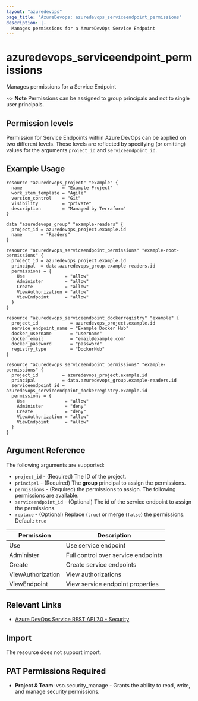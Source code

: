 ```yaml
---
layout: "azuredevops"
page_title: "AzureDevops: azuredevops_serviceendpoint_permissions"
description: |-
  Manages permissions for a AzureDevOps Service Endpoint
---
```


# azuredevops_serviceendpoint_permissions

Manages permissions for a Service Endpoint

~> **Note** Permissions can be assigned to group principals and not to single user principals.

## Permission levels

Permission for Service Endpoints within Azure DevOps can be applied on two different levels.
Those levels are reflected by specifying (or omitting) values for the arguments `project_id` and `serviceendpoint_id`.

## Example Usage

```hcl
resource "azuredevops_project" "example" {
  name               = "Example Project"
  work_item_template = "Agile"
  version_control    = "Git"
  visibility         = "private"
  description        = "Managed by Terraform"
}

data "azuredevops_group" "example-readers" {
  project_id = azuredevops_project.example.id
  name       = "Readers"
}

resource "azuredevops_serviceendpoint_permissions" "example-root-permissions" {
  project_id = azuredevops_project.example.id
  principal  = data.azuredevops_group.example-readers.id
  permissions = {
    Use               = "allow"
    Administer        = "allow"
    Create            = "allow"
    ViewAuthorization = "allow"
    ViewEndpoint      = "allow"
  }
}

resource "azuredevops_serviceendpoint_dockerregistry" "example" {
  project_id            = azuredevops_project.example.id
  service_endpoint_name = "Example Docker Hub"
  docker_username       = "username"
  docker_email          = "email@example.com"
  docker_password       = "password"
  registry_type         = "DockerHub"
}

resource "azuredevops_serviceendpoint_permissions" "example-permissions" {
  project_id         = azuredevops_project.example.id
  principal          = data.azuredevops_group.example-readers.id
  serviceendpoint_id = azuredevops_serviceendpoint_dockerregistry.example.id
  permissions = {
    Use               = "allow"
    Administer        = "deny"
    Create            = "deny"
    ViewAuthorization = "allow"
    ViewEndpoint      = "allow"
  }
}
```

## Argument Reference

The following arguments are supported:

* `project_id` - (Required) The ID of the project.
* `principal` - (Required) The **group** principal to assign the permissions.
* `permissions` - (Required) the permissions to assign. The following permissions are available.
* `serviceendpoint_id` - (Optional) The id of the service endpoint to assign the permissions.
* `replace` - (Optional) Replace (`true`) or merge (`false`) the permissions. Default: `true`

| Permission        | Description                         |
| ----------------- | ----------------------------------- |
| Use               | Use service endpoint                |
| Administer        | Full control over service endpoints |
| Create            | Create service endpoints            |
| ViewAuthorization | View authorizations                 |
| ViewEndpoint      | View service endpoint properties    |

## Relevant Links

* [Azure DevOps Service REST API 7.0 - Security](https://docs.microsoft.com/en-us/rest/api/azure/devops/security/?view=azure-devops-rest-7.0)

## Import

The resource does not support import.

## PAT Permissions Required

- **Project & Team**: vso.security_manage - Grants the ability to read, write, and manage security permissions.
